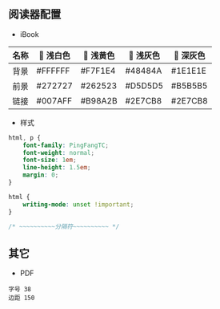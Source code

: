 ## 阅读器配置

- iBook

| 名称 |  浅白色 |  浅黄色 |  浅灰色 |  深灰色 |
| --- | --- | --- | --- | --- |
| 背景 | #FFFFFF | #F7F1E4 | #48484A | #1E1E1E |
| 前景 | #272727 | #262523 | #D5D5D5 | #B5B5B5 |
| 链接 | #007AFF | #B98A2B | #2E7CB8 | #2E7CB8 |


- 样式

```css
html, p {
    font-family: PingFangTC;
    font-weight: normal;
    font-size: 1em;
    line-height: 1.5em;
    margin: 0;
}
```
```css
html {
    writing-mode: unset !important;
}
```
```css
/* ~~~~~~~~~~分隔符~~~~~~~~~~ */
```

## 其它

- PDF
```
字号 38
边距 150
```
